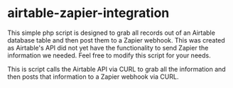 # airtable-zapier-integration
This simple php script is designed to grab all records out of an Airtable database table and then post them to a Zapier webhook. This was created as Airtable's API did not yet have the functionality to send Zapier the information we needed. Feel free to modify this script for your needs.

This is script calls the Airtable API via CURL to grab all the information and then posts that information to a Zapier webhook via CURL.
